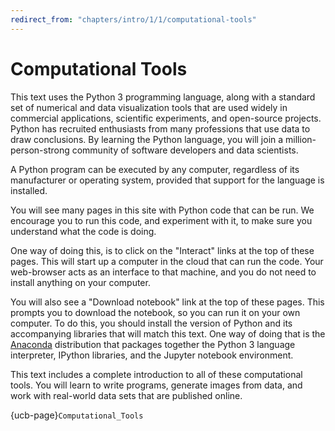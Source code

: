 ```yaml
---
redirect_from: "chapters/intro/1/1/computational-tools"
---
```


# Computational Tools

This text uses the Python 3 programming language, along with a standard set of
numerical and data visualization tools that are used widely in commercial
applications, scientific experiments, and open-source projects. Python has
recruited enthusiasts from many professions that use data to draw conclusions.
By learning the Python language, you will join a million-person-strong
community of software developers and data scientists.

A Python program can be executed by any computer, regardless of its
manufacturer or operating system, provided that support for the language is
installed.

You will see many pages in this site with Python code that can be run. We
encourage you to run this code, and experiment with it, to make sure you
understand what the code is doing.

One way of doing this, is to click on the "Interact" links at the top of these
pages. This will start up a computer in the cloud that can run the code.
Your web-browser acts as an interface to that machine, and you do not need to
install anything on your computer.

You will also see a "Download notebook" link at the top of these pages. This
prompts you to download the notebook, so you can run it on your own computer.
To do this, you should install the version of Python and its accompanying
libraries that will match this text. One way of doing that is the
[Anaconda][download] distribution that packages together the Python 3 language
interpreter, IPython libraries, and the Jupyter notebook environment.

[download]: https://www.anaconda.com/download

This text includes a complete introduction to all of these computational
tools. You will learn to write programs, generate images from data, and work
with real-world data sets that are published online.

{ucb-page}`Computational_Tools`
